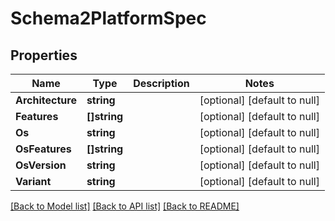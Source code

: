 # Schema2PlatformSpec

## Properties
Name | Type | Description | Notes
------------ | ------------- | ------------- | -------------
**Architecture** | **string** |  | [optional] [default to null]
**Features** | **[]string** |  | [optional] [default to null]
**Os** | **string** |  | [optional] [default to null]
**OsFeatures** | **[]string** |  | [optional] [default to null]
**OsVersion** | **string** |  | [optional] [default to null]
**Variant** | **string** |  | [optional] [default to null]

[[Back to Model list]](../README.md#documentation-for-models) [[Back to API list]](../README.md#documentation-for-api-endpoints) [[Back to README]](../README.md)

